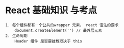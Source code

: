 # React 基础知识 与考点
    1. 每个组件都有一个公共的wrapper 元素， react 语法的要求
        document.createElement('') // 最外层元素
    2. 生命周期
        Header 组件 是否要挂载取决于 this